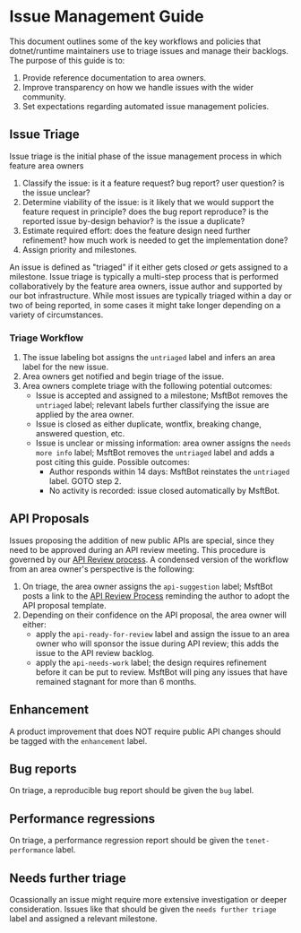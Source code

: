 # Issue Management Guide

This document outlines some of the key workflows and policies that dotnet/runtime maintainers use to triage issues and manage their backlogs. The purpose of this guide is to:

1. Provide reference documentation to area owners.
2. Improve transparency on how we handle issues with the wider community.
3. Set expectations regarding automated issue management policies.

## Issue Triage

Issue triage is the initial phase of the issue management process in which feature area owners

1. Classify the issue: is it a feature request? bug report? user question? is the issue unclear?
2. Determine viability of the issue: is it likely that we would support the feature request in principle? does the bug report reproduce? is the reported issue by-design behavior? is the issue a duplicate?
3. Estimate required effort: does the feature design need further refinement? how much work is needed to get the implementation done?
4. Assign priority and milestones.

An issue is defined as "triaged" if it either gets closed _or_ gets assigned to a milestone. Issue triage is typically a multi-step process that is performed collaboratively by the feature area owners, issue author and supported by our bot infrastructure. While most issues are typically triaged within a day or two of being reported, in some cases it might take longer depending on a variety of circumstances.

### Triage Workflow

1. The issue labeling bot assigns the `untriaged` label and infers an area label for the new issue.
2. Area owners get notified and begin triage of the issue. 
3. Area owners complete triage with the following potential outcomes:
   * Issue is accepted and assigned to a milestone; MsftBot removes the `untriaged` label; relevant labels further classifying the issue are applied by the area owner.
   * Issue is closed as either duplicate, wontfix, breaking change, answered question, etc.
   * Issue is unclear or missing information: area owner assigns the `needs more info` label; MsftBot removes the `untriaged` label and adds a post citing this guide. Possible outcomes:
     * Author responds within 14 days: MsftBot reinstates the `untriaged` label. GOTO step 2.
     * No activity is recorded: issue closed automatically by MsftBot.

## API Proposals

Issues proposing the addition of new public APIs are special, since they need to be approved during an API review meeting. This procedure is governed by our [API Review process](https://github.com/dotnet/runtime/blob/main/docs/project/api-review-process.md). A condensed version of the workflow from an area owner's perspective is the following:

1. On triage, the area owner assigns the `api-suggestion` label; MsftBot posts a link to the [API Review Process](https://github.com/dotnet/runtime/blob/main/docs/project/api-review-process.md) reminding the author to adopt the API proposal template.
2. Depending on their confidence on the API proposal, the area owner will either:
   * apply the `api-ready-for-review` label and assign the issue to an area owner who will sponsor the issue during API review; this adds the issue to the API review backlog.
   * apply the `api-needs-work` label; the design requires refinement before it can be put to review. MsftBot will ping any issues that have remained stagnant for more than 6 months.

## Enhancement

A product improvement that does NOT require public API changes should be tagged with the `enhancement` label.

## Bug reports

On triage, a reproducible bug report should be given the `bug` label.

## Performance regressions

On triage, a performance regression report should be given the `tenet-performance` label.

## Needs further triage

Ocassionally an issue might require more extensive investigation or deeper consideration. Issues like that should be given the `needs further triage` label and assigned a relevant milestone.